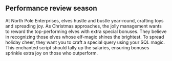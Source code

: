 ## Performance review season

At North Pole Enterprises, elves hustle and bustle year-round, crafting toys and spreading joy. As Christmas approaches, the jolly management wants to reward the top-performing elves with extra special bonuses. They believe in recognizing those elves whose elf-magic shines the brightest. To spread holiday cheer, they want you to craft a special query using your SQL magic. This enchanted script should tally up the salaries, ensuring bonuses sprinkle extra joy on those who outperform.

